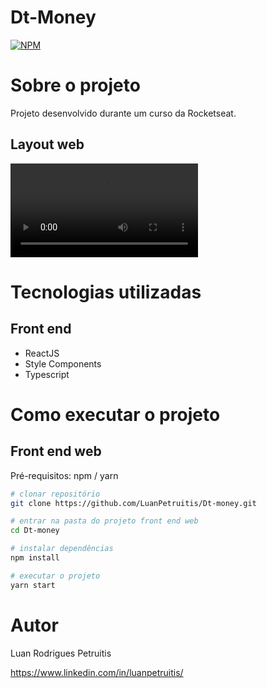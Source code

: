 # Dt-Money
[![NPM](https://img.shields.io/npm/l/react)](https://github.com/devsuperior/sds1-wmazoni/blob/master/LICENSE) 

# Sobre o projeto

Projeto desenvolvido durante um curso da Rocketseat.

## Layout web
![Web 1](imagens/dtmoney.mkv)


# Tecnologias utilizadas
## Front end
- ReactJS 
- Style Components 
- Typescript

# Como executar o projeto

## Front end web
Pré-requisitos: npm / yarn

```bash
# clonar repositório
git clone https://github.com/LuanPetruitis/Dt-money.git

# entrar na pasta do projeto front end web
cd Dt-money

# instalar dependências
npm install

# executar o projeto
yarn start
```

# Autor

Luan Rodrigues Petruitis

https://www.linkedin.com/in/luanpetruitis/
